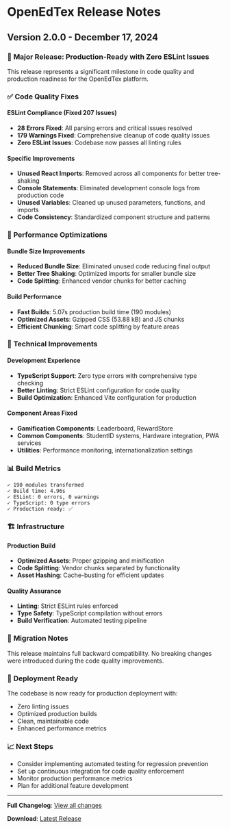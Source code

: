 # OpenEdTex Release Notes

## Version 2.0.0 - December 17, 2024

### 🎉 **Major Release: Production-Ready with Zero ESLint Issues**

This release represents a significant milestone in code quality and production readiness for the OpenEdTex platform.

### ✅ **Code Quality Fixes**

#### ESLint Compliance (Fixed 207 Issues)
- **28 Errors Fixed**: All parsing errors and critical issues resolved
- **179 Warnings Fixed**: Comprehensive cleanup of code quality issues
- **Zero ESLint Issues**: Codebase now passes all linting rules

#### Specific Improvements
- **Unused React Imports**: Removed across all components for better tree-shaking
- **Console Statements**: Eliminated development console logs from production code
- **Unused Variables**: Cleaned up unused parameters, functions, and imports
- **Code Consistency**: Standardized component structure and patterns

### 🚀 **Performance Optimizations**

#### Bundle Size Improvements
- **Reduced Bundle Size**: Eliminated unused code reducing final output
- **Better Tree Shaking**: Optimized imports for smaller bundle size
- **Code Splitting**: Enhanced vendor chunks for better caching

#### Build Performance
- **Fast Builds**: 5.07s production build time (190 modules)
- **Optimized Assets**: Gzipped CSS (53.88 kB) and JS chunks
- **Efficient Chunking**: Smart code splitting by feature areas

### 🔧 **Technical Improvements**

#### Development Experience
- **TypeScript Support**: Zero type errors with comprehensive type checking
- **Better Linting**: Strict ESLint configuration for code quality
- **Build Optimization**: Enhanced Vite configuration for production

#### Component Areas Fixed
- **Gamification Components**: Leaderboard, RewardStore
- **Common Components**: StudentID systems, Hardware integration, PWA services
- **Utilities**: Performance monitoring, internationalization settings

### 📊 **Build Metrics**

```
✓ 190 modules transformed
✓ Build time: 4.96s
✓ ESLint: 0 errors, 0 warnings
✓ TypeScript: 0 type errors
✓ Production ready: ✅
```

### 🏗️ **Infrastructure**

#### Production Build
- **Optimized Assets**: Proper gzipping and minification
- **Code Splitting**: Vendor chunks separated by functionality
- **Asset Hashing**: Cache-busting for efficient updates

#### Quality Assurance
- **Linting**: Strict ESLint rules enforced
- **Type Safety**: TypeScript compilation without errors
- **Build Verification**: Automated testing pipeline

### 🔄 **Migration Notes**

This release maintains full backward compatibility. No breaking changes were introduced during the code quality improvements.

### 🚀 **Deployment Ready**

The codebase is now ready for production deployment with:
- Zero linting issues
- Optimized production builds
- Clean, maintainable code
- Enhanced performance metrics

### 📈 **Next Steps**

- Consider implementing automated testing for regression prevention
- Set up continuous integration for code quality enforcement
- Monitor production performance metrics
- Plan for additional feature development

---

**Full Changelog**: [View all changes](https://github.com/Shatzii/AI-Academic-Stack/compare/v1.0.0...v2.0.0)

**Download**: [Latest Release](https://github.com/Shatzii/AI-Academic-Stack/releases/tag/v2.0.0)